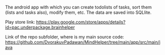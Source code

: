 The android app with which you can create todolists of tasks, sort them (lists and tasks also), modify them, etc. The data are saved into SQLlite.

Play store link:
https://play.google.com/store/apps/details?id=pac.underpackage.brainhelper

Link of the repo subfolder, where is my main source code:
https://github.com/DvorakuvPadawan/MindHelper/tree/main/app/src/main/java
